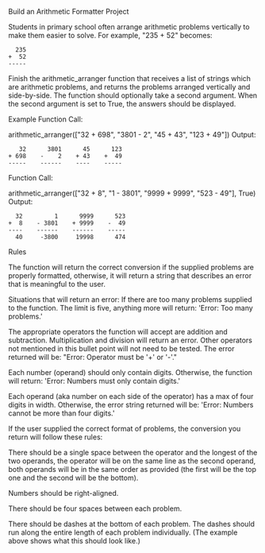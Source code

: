 Build an Arithmetic Formatter Project

Students in primary school often arrange arithmetic problems vertically to make them easier to solve. For example, "235 + 52" becomes:
```
  235
+  52
-----
```
Finish the arithmetic_arranger function that receives a list of strings which are arithmetic problems, and returns the problems arranged vertically and side-by-side. The function should optionally take a second argument. When the second argument is set to True, the answers should be displayed.

Example
Function Call:

arithmetic_arranger(["32 + 698", "3801 - 2", "45 + 43", "123 + 49"])
Output:
```
   32      3801      45      123
+ 698    -    2    + 43    +  49
-----    ------    ----    -----
```
Function Call:

arithmetic_arranger(["32 + 8", "1 - 3801", "9999 + 9999", "523 - 49"], True)
Output:
```
  32         1      9999      523
+  8    - 3801    + 9999    -  49
----    ------    ------    -----
  40     -3800     19998      474
```
Rules

The function will return the correct conversion if the supplied problems are properly formatted, otherwise, it will return a string that describes an error that is meaningful to the user.

Situations that will return an error:
If there are too many problems supplied to the function. The limit is five, anything more will return: 'Error: Too many problems.'

The appropriate operators the function will accept are addition and subtraction. Multiplication and division will return an error. Other operators not mentioned in this bullet point will not need to be tested. The error returned will be: "Error: Operator must be '+' or '-'."

Each number (operand) should only contain digits. Otherwise, the function will return: 'Error: Numbers must only contain digits.'

Each operand (aka number on each side of the operator) has a max of four digits in width. Otherwise, the error string returned will be: 'Error: Numbers cannot be more than four digits.'

If the user supplied the correct format of problems, the conversion you return will follow these rules:

There should be a single space between the operator and the longest of the two operands, the operator will be on the same line as the second operand, both operands will be in the same order as provided (the first will be the top one and the second will be the bottom).

Numbers should be right-aligned.

There should be four spaces between each problem.

There should be dashes at the bottom of each problem. The dashes should run along the entire length of each problem individually. (The example above shows what this should look like.)